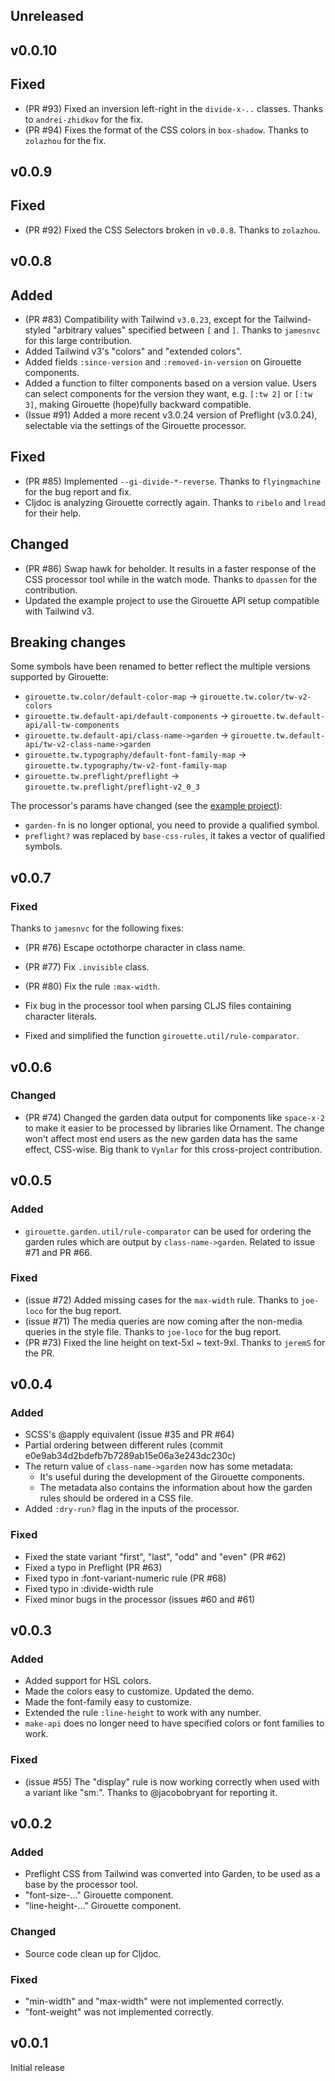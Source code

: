 ## Unreleased

## v0.0.10

## Fixed

- (PR #93) Fixed an inversion left-right in the `divide-x-..` classes. Thanks to `andrei-zhidkov` for the fix.
- (PR #94) Fixes the format of the CSS colors in `box-shadow`. Thanks to `zolazhou` for the fix.

## v0.0.9

## Fixed

- (PR #92) Fixed the CSS Selectors broken in `v0.0.8`. Thanks to `zolazhou`.

## v0.0.8

## Added

- (PR #83) Compatibility with Tailwind `v3.0.23`, except for the Tailwind-styled "arbitrary values" specified between `[` and `]`.
  Thanks to `jamesnvc` for this large contribution.
- Added Tailwind v3's "colors" and "extended colors".
- Added fields `:since-version` and `:removed-in-version` on Girouette components.
- Added a function to filter components based on a version value. Users can
  select components for the version they want, e.g. `[:tw 2]` or `[:tw 3]`,
  making Girouette (hope)fully backward compatible.
- (Issue #91) Added a more recent v3.0.24 version of Preflight (v3.0.24), selectable via the settings of the Girouette processor.

## Fixed

- (PR #85) Implemented `--gi-divide-*-reverse`.
  Thanks to `flyingmachine` for the bug report and fix.
- Cljdoc is analyzing Girouette correctly again. Thanks to `ribelo` and `lread` for their help.

## Changed

- (PR #86) Swap hawk for beholder. It results in a faster response of the CSS processor tool while in the watch mode.
  Thanks to `dpassen` for the contribution.
- Updated the example project to use the Girouette API setup compatible with Tailwind v3.

## Breaking changes

Some symbols have been renamed to better reflect the multiple versions supported by Girouette:
- `girouette.tw.color/default-color-map` -> `girouette.tw.color/tw-v2-colors`
- `girouette.tw.default-api/default-components` -> `girouette.tw.default-api/all-tw-components`
- `girouette.tw.default-api/class-name->garden` -> `girouette.tw.default-api/tw-v2-class-name->garden`
- `girouette.tw.typography/default-font-family-map` -> `girouette.tw.typography/tw-v2-font-family-map`
- `girouette.tw.preflight/preflight` -> `girouette.tw.preflight/preflight-v2_0_3`

The processor's params have changed (see the [example project](https://github.com/green-coder/girouette/blob/fd0f7cbb017ea5a989c5ce01149c67896aaca977/example/reagent-demo/deps.edn)):
- `garden-fn` is no longer optional, you need to provide a qualified symbol.
- `preflight?` was replaced by `base-css-rules`, it takes a vector of qualified symbols.

## v0.0.7

### Fixed

Thanks to `jamesnvc` for the following fixes:
- (PR #76) Escape octothorpe character in class name.
- (PR #77) Fix `.invisible` class.
- (PR #80) Fix the rule `:max-width`.
- Fix bug in the processor tool when parsing CLJS files containing character literals.

- Fixed and simplified the function `girouette.util/rule-comparator`.

## v0.0.6

### Changed

- (PR #74) Changed the garden data output for components like `space-x-2` to make it easier to be processed by libraries like Ornament.
  The change won't affect most end users as the new garden data has the same effect, CSS-wise.
  Big thank to `Vynlar` for this cross-project contribution.

## v0.0.5

### Added

- `girouette.garden.util/rule-comparator` can be used for ordering the garden rules which are output by `class-name->garden`.
  Related to issue #71 and PR #66.

### Fixed

- (issue #72) Added missing cases for the `max-width` rule. Thanks to `joe-loco` for the bug report.
- (issue #71) The media queries are now coming after the non-media queries in the style file. Thanks to `joe-loco` for the bug report.
- (PR #73) Fixed the line height on text-5xl ~ text-9xl. Thanks to `jeremS` for the PR.

## v0.0.4

### Added

- SCSS's @apply equivalent (issue #35 and PR #64)
- Partial ordering between different rules (commit e0e9ab34d2bdefb7b7289ab15e06a3e243dc230c)
- The return value of `class-name->garden` now has some metadata:
  - It's useful during the development of the Girouette components.
  - The metadata also contains the information about how the garden rules should be ordered in a CSS file.
- Added `:dry-run?` flag in the inputs of the processor.

### Fixed

- Fixed the state variant "first", "last", "odd" and "even" (PR #62)
- Fixed a typo in Preflight (PR #63)
- Fixed typo in :font-variant-numeric rule (PR #68)
- Fixed typo in :divide-width rule
- Fixed minor bugs in the processor (issues #60 and #61)

## v0.0.3

### Added

- Added support for HSL colors.
- Made the colors easy to customize. Updated the demo.
- Made the font-family easy to customize.
- Extended the rule `:line-height` to work with any number.
- `make-api` does no longer need to have specified colors or font families to work.

### Fixed

- (issue #55) The "display" rule is now working correctly when used with a variant like "sm:".
  Thanks to @jacobobryant for reporting it.

## v0.0.2

### Added

- Preflight CSS from Tailwind was converted into Garden, to be used as a base by the processor tool.
- "font-size-..." Girouette component.
- "line-height-..." Girouette component.

### Changed

- Source code clean up for Cljdoc.

### Fixed

- "min-width" and "max-width" were not implemented correctly.
- "font-weight" was not implemented correctly.

## v0.0.1

Initial release
